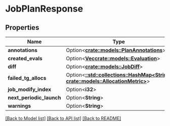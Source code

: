 # JobPlanResponse

## Properties

Name | Type | Description | Notes
------------ | ------------- | ------------- | -------------
**annotations** | Option<[**crate::models::PlanAnnotations**](PlanAnnotations.md)> |  | [optional]
**created_evals** | Option<[**Vec<crate::models::Evaluation>**](Evaluation.md)> |  | [optional]
**diff** | Option<[**crate::models::JobDiff**](JobDiff.md)> |  | [optional]
**failed_tg_allocs** | Option<[**::std::collections::HashMap<String, crate::models::AllocationMetric>**](AllocationMetric.md)> |  | [optional]
**job_modify_index** | Option<**i32**> |  | [optional]
**next_periodic_launch** | Option<**String**> |  | [optional]
**warnings** | Option<**String**> |  | [optional]

[[Back to Model list]](../README.md#documentation-for-models) [[Back to API list]](../README.md#documentation-for-api-endpoints) [[Back to README]](../README.md)


